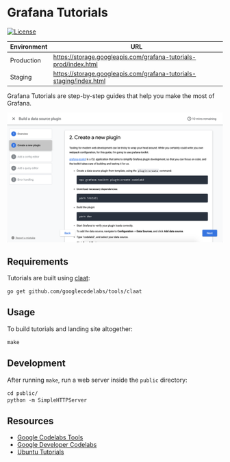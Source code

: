 # Grafana Tutorials

[![License](https://img.shields.io/github/license/grafana/grafana)](LICENSE)

| Environment | URL                                                                 |
| ----------- | ------------------------------------------------------------------- |
| Production  | https://storage.googleapis.com/grafana-tutorials-prod/index.html    |
| Staging     | https://storage.googleapis.com/grafana-tutorials-staging/index.html |

Grafana Tutorials are step-by-step guides that help you make the most of Grafana.

![Screenshot](screenshot.png)

## Requirements

Tutorials are built using [claat](https://github.com/googlecodelabs/tools/tree/master/claat):

```
go get github.com/googlecodelabs/tools/claat
```

## Usage

To build tutorials and landing site altogether:

```
make
```

## Development

After running `make`, run a web server inside the `public` directory:

```
cd public/
python -m SimpleHTTPServer
```

## Resources

- [Google Codelabs Tools](https://github.com/googlecodelabs/tools)
- [Google Developer Codelabs](https://codelabs.developers.google.com/)
- [Ubuntu Tutorials](https://tutorials.ubuntu.com/)
